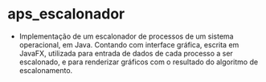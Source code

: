# aps_escalonador
- Implementação de um escalonador de processos de um sistema operacional, em Java. Contando com interface gráfica, escrita em JavaFX, utilizada para entrada de dados de cada processo a ser escalonado, e para renderizar gráficos com o resultado do algoritmo de escalonamento.
